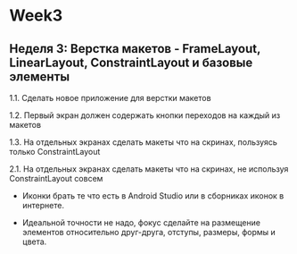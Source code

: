 # Week3
## Неделя 3: Верстка макетов - FrameLayout, LinearLayout, ConstraintLayout и базовые элементы

1.1. Сделать новое приложение для верстки макетов

1.2. Первый экран должен содержать кнопки переходов на каждый из макетов

1.3. На отдельных экранах сделать макеты что на скринах, пользуясь только ConstraintLayout 

2.1. На отдельных экранах сделать макеты что на скринах, не используя ConstraintLayout совсем 

- Иконки брать те что есть в Android Studio или в сборниках иконок в интернете. 

- Идеальной точности не надо, фокус сделайте на размещение элементов относительно друг-друга, отступы, размеры, формы и цвета.
